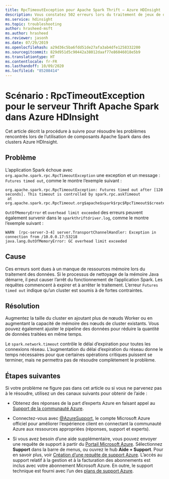 ```yaml
---
title: RpcTimeoutException pour Apache Spark Thrift – Azure HDInsight
description: Vous constatez 502 erreurs lors du traitement de jeux de données volumineux à l’aide du serveur Thrift Apache Spark
ms.service: hdinsight
ms.topic: troubleshooting
author: hrasheed-msft
ms.author: hrasheed
ms.reviewer: jasonh
ms.date: 07/29/2019
ms.openlocfilehash: a29d36c5ba6fdd51de27afa3ab4dfe1258332200
ms.sourcegitcommit: 829d951d5c90442a38012daaf77e86046018e5b9
ms.translationtype: HT
ms.contentlocale: fr-FR
ms.lasthandoff: 10/09/2020
ms.locfileid: "85208414"
---
```

# <a name="scenario-rpctimeoutexception-for-apache-spark-thrift-server-in-azure-hdinsight"></a>Scénario : RpcTimeoutException pour le serveur Thrift Apache Spark dans Azure HDInsight

Cet article décrit la procédure à suivre pour résoudre les problèmes rencontrés lors de l’utilisation de composants Apache Spark dans des clusters Azure HDInsight.

## <a name="issue"></a>Problème

L’application Spark échoue avec `org.apache.spark.rpc.RpcTimeoutException` une exception et un message : `Futures timed out`, comme le montre l’exemple suivant :

```
org.apache.spark.rpc.RpcTimeoutException: Futures timed out after [120 seconds]. This timeout is controlled by spark.rpc.askTimeout
 at org.apache.spark.rpc.RpcTimeout.org$apache$spark$rpc$RpcTimeout$$createRpcTimeoutException(RpcTimeout.scala:48)
```

`OutOfMemoryError` et `overhead limit exceeded` des erreurs peuvent également survenir dans le `sparkthriftdriver.log`, comme le montre l’exemple suivant :

```
WARN  [rpc-server-3-4] server.TransportChannelHandler: Exception in connection from /10.0.0.17:53218
java.lang.OutOfMemoryError: GC overhead limit exceeded
```

## <a name="cause"></a>Cause

Ces erreurs sont dues à un manque de ressources mémoire lors du traitement des données. Si le processus de nettoyage de la mémoire Java démarre, il peut causer l’arrêt du fonctionnement de l’application Spark. Les requêtes commencent à expirer et à arrêter le traitement. L’erreur `Futures timed out` indique qu’un cluster est soumis à de fortes contraintes.

## <a name="resolution"></a>Résolution

Augmentez la taille du cluster en ajoutant plus de nœuds Worker ou en augmentant la capacité de mémoire des nœuds de cluster existants. Vous pouvez également ajuster le pipeline des données pour réduire la quantité de données traitées en même temps.

Le `spark.network.timeout` contrôle le délai d’expiration pour toutes les connexions réseau. L’augmentation du délai d’expiration du réseau donne le temps nécessaires pour que certaines opérations critiques puissent se terminer, mais ne permettra pas de résoudre complètement le problème.

## <a name="next-steps"></a>Étapes suivantes

Si votre problème ne figure pas dans cet article ou si vous ne parvenez pas à le résoudre, utilisez un des canaux suivants pour obtenir de l’aide :

* Obtenez des réponses de la part d’experts Azure en faisant appel au [Support de la communauté Azure](https://azure.microsoft.com/support/community/).

* Connectez-vous avec [@AzureSupport](https://twitter.com/azuresupport), le compte Microsoft Azure officiel pour améliorer l’expérience client en connectant la communauté Azure aux ressources appropriées (réponses, support et experts).

* Si vous avez besoin d’une aide supplémentaire, vous pouvez envoyer une requête de support à partir du [Portail Microsoft Azure](https://portal.azure.com/?#blade/Microsoft_Azure_Support/HelpAndSupportBlade/). Sélectionnez **Support** dans la barre de menus, ou ouvrez le hub **Aide + Support**. Pour en savoir plus, voir [Création d’une requête de support Azure](https://docs.microsoft.com/azure/azure-portal/supportability/how-to-create-azure-support-request). L’accès au support relatif à la gestion et à la facturation des abonnements est inclus avec votre abonnement Microsoft Azure. En outre, le support technique est fourni avec l’un des [plans de support Azure](https://azure.microsoft.com/support/plans/).
